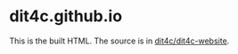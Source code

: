 # dit4c.github.io

This is the built HTML. The source is in [dit4c/dit4c-website](https://github.com/dit4c/dit4c-website).

